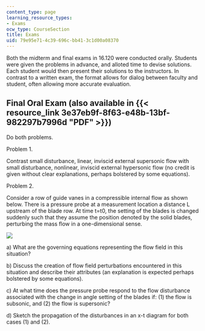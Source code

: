 ```yaml
---
content_type: page
learning_resource_types:
- Exams
ocw_type: CourseSection
title: Exams
uid: 79e95e71-4c39-696c-bb41-3c1d00a08370
---
```


Both the midterm and final exams in 16.120 were conducted orally. Students were given the problems in advance, and alloted time to devise solutions. Each student would then present their solutions to the instructors. In contrast to a written exam, the format allows for dialog between faculty and student, often allowing more accurate evaluation.

Final Oral Exam (also available in {{< resource_link 3e37eb9f-8f63-e48b-13bf-982297b7996d "PDF" >}})
--------------------------------------------------------------------------------

Do both problems.

Problem 1.

Contrast small disturbance, linear, inviscid external supersonic flow with small disturbance, nonlinear, inviscid external hypersonic flow (no credit is given without clear explanations, perhaps bolstered by some equations).

Problem 2.

Consider a row of guide vanes in a compressible internal flow as shown below. There is a pressure probe at a measurement location a distance L upstream of the blade row. At time t=t0, the setting of the blades is changed suddenly such that they assume the position denoted by the solid blades, perturbing the mass flow in a one-dimensional sense.

![](/courses/aeronautics-and-astronautics/16-120-compressible-flow-spring-2003/exams/oralgraphic.jpg)

a) What are the governing equations representing the flow field in this situation?

b) Discuss the creation of flow field perturbations encountered in this situation and describe their attributes (an explanation is expected perhaps bolstered by some equations).

c) At what time does the pressure probe respond to the flow disturbance associated with the change in angle setting of the blades if: (1) the flow is subsonic, and (2) the flow is supersonic?

d) Sketch the propagation of the disturbances in an x-t diagram for both cases (1) and (2).